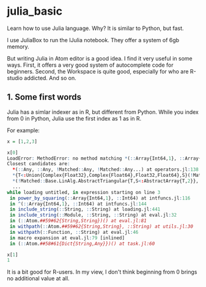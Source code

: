 # julia_basic
Learn how to use Julia language. Why? It is similar to Python, but fast.

I use JuliaBox to run the IJulia notebook. They offer a system of 6gb memory.

But writing Julia in Atom editor is a good idea. I find it very useful in some ways. First, it offers a very good system of autocomplete code for beginners. Second, the Workspace is quite good, especially for who are R-studio addicted. And so on.


## 1. Some first words
Julia has a simlar indexer as in R, but different from Python. While you index from 0 in Python, Julia use the first index as 1 as in R.

For example:
```r
x = [1,2,3]

x[0]
LoadError: MethodError: no method matching *(::Array{Int64,1}, ::Array{Int64,1})
Closest candidates are:
  *(::Any, ::Any, !Matched::Any, !Matched::Any...) at operators.jl:138
  *{T<:Union{Complex{Float32},Complex{Float64},Float32,Float64},S}(!Matched::Union{Base.ReshapedArray{T<:Union{Complex{Float32},Complex{Float64},Float32,Float64},2,A<:DenseArray,MI<:Tuple{Vararg{Base.MultiplicativeInverses.SignedMultiplicativeInverse{Int64},N}}},DenseArray{T<:Union{Complex{Float32},Complex{Float64},Float32,Float64},2},SubArray{T<:Union{Complex{Float32},Complex{Float64},Float32,Float64},2,A<:Union{Base.ReshapedArray{T,N,A<:DenseArray,MI<:Tuple{Vararg{Base.MultiplicativeInverses.SignedMultiplicativeInverse{Int64},N}}},DenseArray},I<:Tuple{Vararg{Union{Base.AbstractCartesianIndex,Colon,Int64,Range{Int64}},N}},L}}, ::Union{Base.ReshapedArray{S,1,A<:DenseArray,MI<:Tuple{Vararg{Base.MultiplicativeInverses.SignedMultiplicativeInverse{Int64},N}}},DenseArray{S,1},SubArray{S,1,A<:Union{Base.ReshapedArray{T,N,A<:DenseArray,MI<:Tuple{Vararg{Base.MultiplicativeInverses.SignedMultiplicativeInverse{Int64},N}}},DenseArray},I<:Tuple{Vararg{Union{Base.AbstractCartesianIndex,Colon,Int64,Range{Int64}},N}},L}}) at linalg\matmul.jl:79
  *(!Matched::Base.LinAlg.AbstractTriangular{T,S<:AbstractArray{T,2}}, ::AbstractArray{T,1}) at linalg\triangular.jl:1496
  ...
while loading untitled, in expression starting on line 3
 in power_by_squaring(::Array{Int64,1}, ::Int64) at intfuncs.jl:116
 in ^(::Array{Int64,1}, ::Int64) at intfuncs.jl:144
 in include_string(::String, ::String) at loading.jl:441
 in include_string(::Module, ::String, ::String) at eval.jl:32
 in (::Atom.##59#62{String,String})() at eval.jl:81
 in withpath(::Atom.##59#62{String,String}, ::String) at utils.jl:30
 in withpath(::Function, ::String) at eval.jl:46
 in macro expansion at eval.jl:79 [inlined]
 in (::Atom.##58#61{Dict{String,Any}})() at task.jl:60

x[1]
1
```
It is a bit good for R-users. In my view, I don't think beginning from 0 brings no additional value at all.
